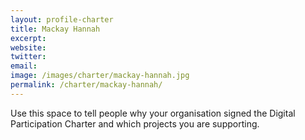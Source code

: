 ```yaml
---
layout: profile-charter
title: Mackay Hannah
excerpt: 
website: 
twitter: 
email: 
image: /images/charter/mackay-hannah.jpg
permalink: /charter/mackay-hannah/
---
```


Use this space to tell people why your organisation signed the Digital Participation Charter and which projects you are supporting.